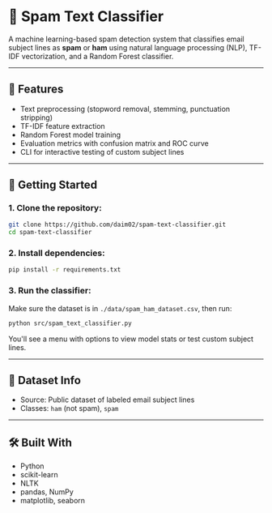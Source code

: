 # 📧 Spam Text Classifier

A machine learning-based spam detection system that classifies email subject lines as **spam** or **ham** using natural language processing (NLP), TF-IDF vectorization, and a Random Forest classifier.

---

## 🧠 Features

- Text preprocessing (stopword removal, stemming, punctuation stripping)
- TF-IDF feature extraction
- Random Forest model training
- Evaluation metrics with confusion matrix and ROC curve
- CLI for interactive testing of custom subject lines

---

## 🚀 Getting Started

### 1. Clone the repository:
```bash
git clone https://github.com/daim02/spam-text-classifier.git
cd spam-text-classifier
```

### 2. Install dependencies:
```bash
pip install -r requirements.txt
```

### 3. Run the classifier:
Make sure the dataset is in ```./data/spam_ham_dataset.csv```, then run:
```bash
python src/spam_text_classifier.py
```
You'll see a menu with options to view model stats or test custom subject lines.

---

## 📌 Dataset Info
- Source: Public dataset of labeled email subject lines
- Classes: ```ham``` (not spam), ```spam```

---

## 🛠️ Built With
- Python
- scikit-learn
- NLTK
- pandas, NumPy
- matplotlib, seaborn
